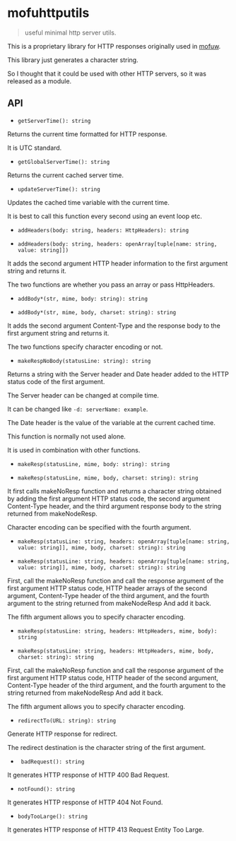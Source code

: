 # mofuhttputils

> useful minimal http server utils.

This is a proprietary library for HTTP responses originally used in [mofuw](https://github.com/2vg/mofuw).

This library just generates a character string.

So I thought that it could be used with other HTTP servers, so it was released as a module.

## API

- `getServerTime(): string`

Returns the current time formatted for HTTP response.

It is UTC standard.

- `getGlobalServerTime(): string`

Returns the current cached server time.

- `updateServerTime(): string`

Updates the cached time variable with the current time.

It is best to call this function every second using an event loop etc.

- `addHeaders(body: string, headers: HttpHeaders): string`

- `addHeaders(body: string, headers: openArray[tuple[name: string, value: string]])`

It adds the second argument HTTP header information to the first argument string and returns it.

The two functions are whether you pass an array or pass HttpHeaders.

- `addBody*(str, mime, body: string): string`

- `addBody*(str, mime, body, charset: string): string`

It adds the second argument Content-Type and the response body to the first argument string and returns it.

The two functions specify character encoding or not.

- `makeRespNoBody(statusLine: string): string`

Returns a string with the Server header and Date header added to the HTTP status code of the first argument.

The Server header can be changed at compile time.

It can be changed like `-d: serverName: example`.

The Date header is the value of the variable at the current cached time.

This function is normally not used alone.

It is used in combination with other functions.

- `makeResp(statusLine, mime, body: string): string`

- `makeResp(statusLine, mime, body, charset: string): string`

It first calls makeNoResp function and returns a character string obtained by adding the first argument HTTP status code, the second argument Content-Type header, and the third argument response body to the string returned from makeNodeResp.

Character encoding can be specified with the fourth argument.

- `makeResp(statusLine: string, headers: openArray[tuple[name: string, value: string]], mime, body, charset: string): string`

- `makeResp(statusLine: string, headers: openArray[tuple[name: string, value: string]], mime, body, charset: string): string`

First, call the makeNoResp function and call the response argument of the first argument HTTP status code, HTTP header arrays of the second argument, Content-Type header of the third argument, and the fourth argument to the string returned from makeNodeResp And add it back.

The fifth argument allows you to specify character encoding.

- `makeResp(statusLine: string, headers: HttpHeaders, mime, body): string`

- `makeResp(statusLine: string, headers: HttpHeaders, mime, body, charset: string): string`

First, call the makeNoResp function and call the response argument of the first argument HTTP status code, HTTP header of the second argument, Content-Type header of the third argument, and the fourth argument to the string returned from makeNodeResp And add it back.

The fifth argument allows you to specify character encoding.

- `redirectTo(URL: string): string`

Generate HTTP response for redirect.

The redirect destination is the character string of the first argument.

- ` badRequest(): string`

It generates HTTP response of HTTP 400 Bad Request.

- `notFound(): string`

It generates HTTP response of HTTP 404 Not Found.

- `bodyTooLarge(): string`

It generates HTTP response of HTTP 413 Request Entity Too Large.